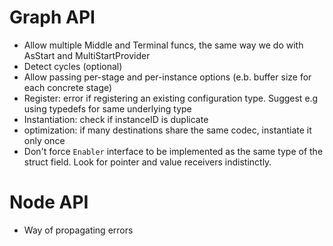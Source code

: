 # Graph API

* Allow multiple Middle and Terminal funcs, the same way we do with AsStart and MultiStartProvider
* Detect cycles (optional)
* Allow passing per-stage and per-instance options (e.b. buffer size for each concrete stage)
* Register: error if registering an existing configuration type. Suggest e.g using typedefs for same underlying type
* Instantiation: check if instanceID is duplicate
* optimization: if many destinations share the same codec, instantiate it only once
* Don't force `Enabler` interface to be implemented as the same type of the struct field.
  Look for pointer and value receivers indistinctly.

# Node API
* Way of propagating errors
